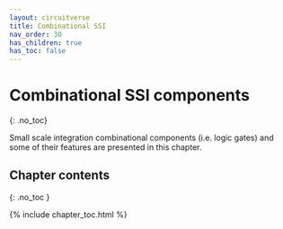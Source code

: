 ```yaml
---
layout: circuitverse
title: Combinational SSI
nav_order: 30
has_children: true
has_toc: false
---
```



# Combinational SSI components
{: .no_toc}

Small scale integration combinational components (i.e. logic gates) and some of their features are presented in this chapter.


## Chapter contents
{: .no_toc }

{% include chapter_toc.html %}
